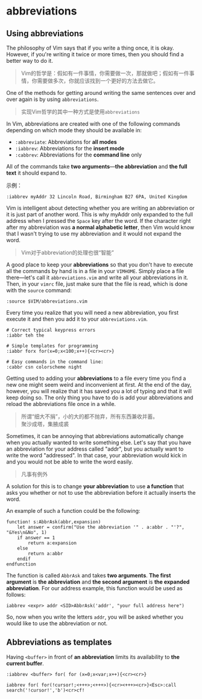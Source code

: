 # abbreviations

## Using abbreviations

The philosophy of Vim says that if you write a thing once, it is okay. However, if you're writing it twice or more times, then you should find a better way to do it. 

> Vim的哲学是：假如有一件事情，你需要做一次，那就做吧；假如有一件事情，你需要做多次，你就应该找到一个更好的方法去做它。

One of the methods for getting around writing the same sentences over and over again is by using `abbreviations`.

> 实现Vim哲学的其中一种方式是使用`abbreviations`


In Vim, abbreviations are created with one of the following commands depending on which mode they should be available in:
- `:abbreviate`: Abbreviations for **all modes**
- `:iabbrev`: Abbreviations for the **insert mode**
- `:cabbrev`: Abbreviations for the **command line** only

All of the commands take **two arguments**—**the abbreviation** and **the full text** it should expand to. 

示例：
```vim
:iabbrev myAddr 32 Lincoln Road, Birmingham B27 6PA, United Kingdom
```

Vim is intelligent about detecting whether you are writing an abbreviation or it is just part of another word. This is why myAddr only expanded to the full address when I pressed the `Space` key after the word. If the character right after my abbreviation was **a normal alphabetic letter**, then Vim would know that I wasn't trying to use my abbreviation and it would not expand the word.

> Vim对于abbreviation的处理也很“智能”

A good place to keep your **abbreviations** so that you don't have to execute all the commands by hand is in a file in your `VIMHOME`. Simply place a file there—let's call it `abbreviations.vim` and write all your abbreviations in it. Then, in your `vimrc` file, just make sure that the file is read, which is done with the `source` command:
```
:source $VIM/abbreviations.vim
```
Every time you realize that you will need a new abbreviation, you first execute it and then you add it to your `abbreviations.vim`.

```
# Correct typical keypress errors
:iabbr teh the

# Simple templates for programming
:iabbr forx for(x=0;x<100;x++){<cr><cr>}

# Easy commands in the command line:
:cabbr csn colorscheme night
```

Getting used to adding your **abbreviations** to a file every time you find a new one might seem weird and inconvenient at first. At the end of the day, however, you will realize that it has saved you a lot of typing and that it will keep doing so. The only thing you have to do is add your abbreviations and reload the abbreviations file once in a while. 

> 所谓“细大不捐”，小的大的都不抛弃，所有东西兼收并蓄。  
> 聚沙成塔，集腋成裘

Sometimes, it can be annoying that abbreviations automatically change when you actually wanted to write something else. Let's say that you have an abbreviation for your address called "addr", but you actually want to write the word "addressed". In that case, your abbreviation would kick in and you would not be able to write the word easily. 

> 凡事有例外

A solution for this is to change **your abbreviation** to use **a function** that asks you whether or not to use the abbreviation before it actually inserts the word. 

An example of such a function could be the following:
```
function! s:AbbrAsk(abbr,expansion)
    let answer = confirm("Use the abbreviation '" . a:abbr . "'?", "&Yes\n&No", 1)
    if answer == 1
        return a:expansion
    else
        return a:abbr
    endif
endfunction
```

The function is called `AbbrAsk` and takes **two arguments**. **The first argument** is **the abbreviation** and **the second argument** is **the expanded abbreviation**. For our address example, this function would be used as follows: 
```
iabbrev <expr> addr <SID>AbbrAsk('addr', "your full address here")
```
So, now when you write the letters `addr`, you will be asked whether you would like 
to use the abbreviation or not. 


## Abbreviations as templates

Having `<buffer>` in front of **an abbreviation** limits its availability to **the current buffer**.

```
:iabbrev <buffer> for( for (x=0;x<var;x++){<cr><cr>}
```

```
iabbrev for( for(!cursor!;<+++>;<+++>){<cr><+++><cr>}<Esc>:call search('!cursor!','b')<cr>cf!
```






